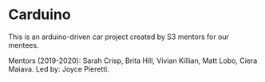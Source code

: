 # Carduino
This is an arduino-driven car project created by S3 mentors for our mentees.

Mentors (2019-2020): Sarah Crisp, Brita Hill, Vivian Killian, Matt Lobo, Ciera Maiava.
Led by: Joyce Pieretti.
